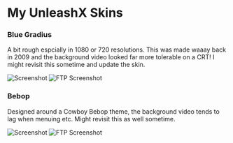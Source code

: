 # My UnleashX Skins

### Blue Gradius
A bit rough espcially in 1080 or 720 resolutions. This was made waaay back in 2009 and the background video looked far more tolerable on a CRT! I might revisit this sometime and update the skin.

![Screenshot](https://raw.githubusercontent.com/Sayt123/UnleashX-Skins/main/BlueGradius/screenshots/Screenshot.png)
![FTP Screenshot](https://raw.githubusercontent.com/Sayt123/UnleashX-Skins/main/BlueGradius/screenshots/FTPScreenshot.png)

### Bebop
Designed around a Cowboy Bebop theme, the background video tends to lag when menuing etc. Might revisit this as well sometime.

![Screenshot](https://raw.githubusercontent.com/Sayt123/UnleashX-Skins/main/Bebop/screenshots/Screenshot.png)
![FTP Screenshot](https://raw.githubusercontent.com/Sayt123/UnleashX-Skins/main/Bebop/screenshots/FTPScreenshot.png)